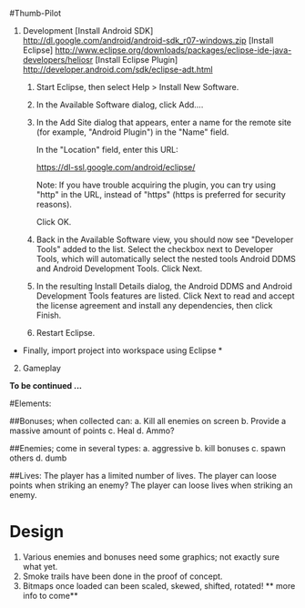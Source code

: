 #Thumb-Pilot
1. Development
[Install Android SDK] http://dl.google.com/android/android-sdk_r07-windows.zip
[Install Eclipse] http://www.eclipse.org/downloads/packages/eclipse-ide-java-developers/heliosr
[Install Eclipse Plugin] http://developer.android.com/sdk/eclipse-adt.html
   1.  Start Eclipse, then select Help > Install New Software.
   2. In the Available Software dialog, click Add....
   3. In the Add Site dialog that appears, enter a name for the remote site (for example, "Android Plugin") in the "Name" field.

      In the "Location" field, enter this URL:

      https://dl-ssl.google.com/android/eclipse/

      Note: If you have trouble acquiring the plugin, you can try using "http" in the URL, instead of "https" (https is preferred for security reasons).

      Click OK.
   4. Back in the Available Software view, you should now see "Developer Tools" added to the list. Select the checkbox next to Developer Tools, which will automatically select the nested tools Android DDMS and Android Development Tools. Click Next.
   5. In the resulting Install Details dialog, the Android DDMS and Android Development Tools features are listed. Click Next to read and accept the license agreement and install any dependencies, then click Finish.
   6. Restart Eclipse.

* Finally, import project into workspace using Eclipse *

2. Gameplay

**To be continued ...**

#Elements:

##Bonuses; when collected can:
  a. Kill all enemies on screen
  b. Provide a massive amount of points
  c. Heal
  d. Ammo?

##Enemies; come in several types:
  a. aggressive
  b. kill bonuses
  c. spawn others
  d. dumb
  
##Lives:
  The player has a limited number of lives.
  The player can loose points when striking an enemy?
  The player can loose lives when striking an enemy.

# Design
 1. Various enemies and bonuses need some graphics; not exactly sure what yet.
 2. Smoke trails have been done in the proof of concept.
 3. Bitmaps once loaded can been scaled, skewed, shifted, rotated! ** more info to come**


